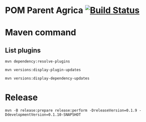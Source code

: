 POM Parent Agrica  [![Build Status](http://jenkins/buildStatus/icon?job=ci-SOCLE-PPA-master)](http://jenkins/view/AOL/job/ci-SOCLE-PPA-master/) 
========

# Maven command
## List plugins
```
mvn dependency:resolve-plugins
```

```
mvn versions:display-plugin-updates
```

```
mvn versions:display-dependency-updates
```


# Release
```
mvn -B release:prepare release:perform -DreleaseVersion=0.1.9 -DdevelopmentVersion=0.1.10-SNAPSHOT
```
